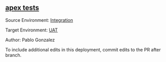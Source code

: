 ## [apex tests](https://app.salto.io/orgs/84e41f56-7290-4005-85ea-2b1daf513340/envs/a6fff42a-4f64-4391-84c2-ed5578e2b447/deployments/ef2aa829-1085-4b11-aded-b7fa047f1440)

Source Environment: [Integration](https://app.salto.io/orgs/84e41f56-7290-4005-85ea-2b1daf513340/envs/421e8580-6149-4ce8-a304-2d79afa136b2)

Target Environment: [UAT](https://app.salto.io/orgs/84e41f56-7290-4005-85ea-2b1daf513340/envs/a6fff42a-4f64-4391-84c2-ed5578e2b447) 

Author: Pablo Gonzalez

To include additional edits in this deployment, commit edits to the PR after branch.